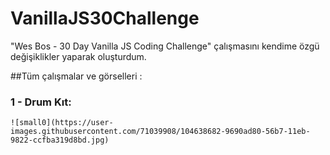 # VanillaJS30Challenge
"Wes Bos - 30 Day Vanilla JS Coding Challenge" çalışmasını kendime özgü değişiklikler yaparak oluşturdum.


##Tüm çalışmalar ve görselleri :
  ### 1 - Drum Kıt:
    ![small0](https://user-images.githubusercontent.com/71039908/104638682-9690ad80-56b7-11eb-9822-ccfba319d8bd.jpg)
